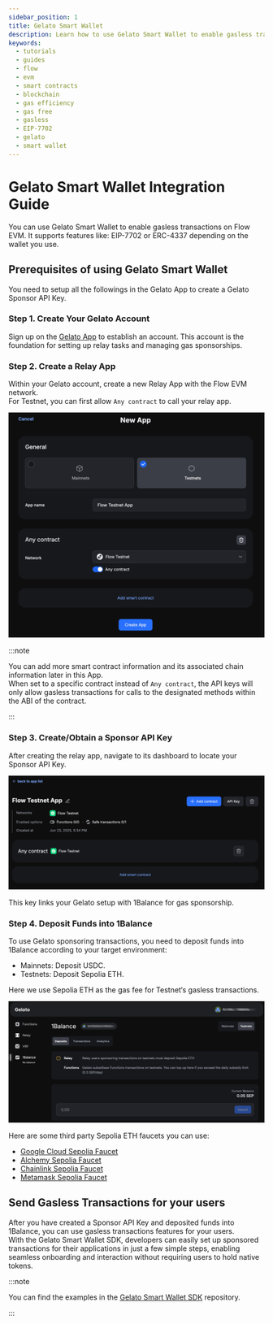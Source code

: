 ```yaml
---
sidebar_position: 1
title: Gelato Smart Wallet
description: Learn how to use Gelato Smart Wallet to enable gasless transactions on Flow EVM.
keywords:
  - tutorials
  - guides
  - flow
  - evm
  - smart contracts
  - blockchain
  - gas efficiency
  - gas free
  - gasless
  - EIP-7702
  - gelato
  - smart wallet
---
```


# Gelato Smart Wallet Integration Guide

You can use Gelato Smart Wallet to enable gasless transactions on Flow EVM. It supports features like: EIP-7702 or ERC-4337 depending on the wallet you use.

## Prerequisites of using Gelato Smart Wallet

You need to setup all the followings in the Gelato App to create a Gelato Sponsor API Key.

### Step 1. Create Your Gelato Account

Sign up on the [Gelato App] to establish an account. This account is the foundation for setting up relay tasks and managing gas sponsorships.

### Step 2. Create a Relay App

Within your Gelato account, create a new Relay App with the Flow EVM network.  
For Testnet, you can first allow `Any contract` to call your relay app.

![Create a Relay App](./images/gelato-1.png)

:::note

You can add more smart contract information and its associated chain information later in this App.  
When set to a specific contract instead of `Any contract`, the API keys will only allow gasless transactions for calls to the designated methods within the ABI of the contract.

:::

### Step 3. Create/Obtain a Sponsor API Key

After creating the relay app, navigate to its dashboard to locate your Sponsor API Key.

![Create a Sponsor API Key](./images/gelato-2.png)

This key links your Gelato setup with 1Balance for gas sponsorship.

### Step 4. Deposit Funds into 1Balance

To use Gelato sponsoring transactions, you need to deposit funds into 1Balance according to your target environment:

- Mainnets: Deposit USDC.
- Testnets: Deposit Sepolia ETH.

Here we use Sepolia ETH as the gas fee for Testnet‘s gasless transactions.

![Deposit Funds into 1Balance](./images/gelato-3.png)

Here are some third party Sepolia ETH faucets you can use:

- [Google Cloud Sepolia Faucet]
- [Alchemy Sepolia Faucet]
- [Chainlink Sepolia Faucet]
- [Metamask Sepolia Faucet]

## Send Gasless Transactions for your users

After you have created a Sponsor API Key and deposited funds into 1Balance, you can use gasless transactions features for your users.  
With the Gelato Smart Wallet SDK, developers can easily set up sponsored transactions for their applications in just a few simple steps, enabling seamless onboarding and interaction without requiring users to hold native tokens.

:::note

You can find the examples in the [Gelato Smart Wallet SDK] repository.

:::

[Gelato App]: https://app.gelato.network/
[Google Cloud Sepolia Faucet]: https://cloud.google.com/application/web3/faucet/ethereum/sepolia
[Alchemy Sepolia Faucet]: https://www.alchemy.com/faucets/ethereum-sepolia
[Chainlink Sepolia Faucet]: https://faucets.chain.link/sepolia
[Metamask Sepolia Faucet]: https://docs.metamask.io/developer-tools/faucet/
[Gelato Smart Wallet SDK]: https://github.com/gelatodigital/smartwallet/tree/master/examples
